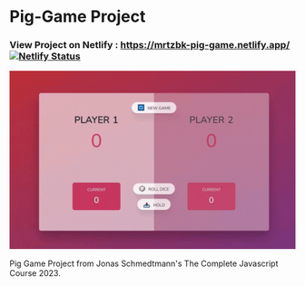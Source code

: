 # Pig-Game Project
### View Project on Netlify : https://mrtzbk-pig-game.netlify.app/ [![Netlify Status](https://api.netlify.com/api/v1/badges/57fe6529-1777-4eee-90bd-b5e785c7f0c4/deploy-status)](https://app.netlify.com/sites/mrtzbk-pig-game/deploys)

![Alt Text]( https://github.com/Muratozbk/07-Pig-Game/blob/master/pig-game.gif)

Pig Game Project from Jonas Schmedtmann's The Complete Javascript Course 2023.
